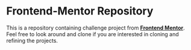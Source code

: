 # Frontend-Mentor Repository

This is a repository containing challenge project from [**Frontend Mentor**](https://www.frontendmentor.io). Feel free to look around and clone if you are interested in cloning and refining the projects.
